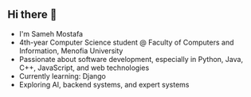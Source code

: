 ## Hi there 👋

- I'm Sameh Mostafa
- 4th-year Computer Science student @ Faculty of Computers and Information, Menofia University
- Passionate about software development, especially in Python, Java, C++, JavaScript, and web technologies
- Currently learning: Django
- Exploring AI, backend systems, and expert systems
